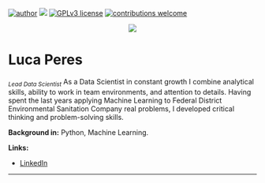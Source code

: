 [![author](https://img.shields.io/badge/author-carlosfab-red.svg)](linkedin.com/in/luca-peres-bcc) [![](https://img.shields.io/badge/python-3.7+-blue.svg)](https://www.python.org/downloads/release/python-365/) [![GPLv3 license](https://img.shields.io/badge/License-GPLv3-blue.svg)](http://perso.crans.org/besson/LICENSE.html) [![contributions welcome](https://img.shields.io/badge/contributions-welcome-brightgreen.svg?style=flat)](https://github.com/carlosfab/data_science/issues)

<p align="center">
  <img src="http://drstc.org/wp-content/uploads/2020/05/datascience.png" >
</p>

# Luca Peres
<sub>*Lead Data Scientist*</sub>
As a Data Scientist in constant growth I combine analytical skills, ability to work in team environments, and attention to details. Having spent the last years applying Machine Learning to Federal District Environmental Sanitation Company real problems, I developed critical thinking and problem-solving skills.


**Background in:** Python, Machine Learning.

**Links:**
* [LinkedIn](linkedin.com/in/luca-peres-bcc)



---




